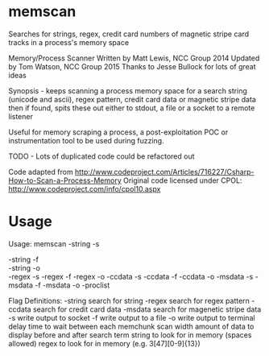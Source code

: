 # memscan
Searches for strings, regex, credit card numbers of magnetic stripe card tracks in a process's memory space

Memory/Process Scanner
Written by Matt Lewis, NCC Group 2014
Updated by Tom Watson, NCC Group 2015
Thanks to Jesse Bullock for lots of great ideas

Synopsis - keeps scanning a process memory space for a search string (unicode and ascii),
regex pattern, credit card data or magnetic stripe data then if found, spits these out 
either to stdout, a file or a socket to a remote listener

Useful for memory scraping a process, a post-exploitation POC or instrumentation tool to be used during fuzzing.

TODO - Lots of duplicated code could be refactored out

Code adapted from http://www.codeproject.com/Articles/716227/Csharp-How-to-Scan-a-Process-Memory
Original code licensed under CPOL: http://www.codeproject.com/info/cpol10.aspx

# Usage

Usage: memscan -string -s <pid> <Remote IP> <Remote Port> <delay> <width> <search term>
               -string -f <pid> <filename> <delay> <width> <search term>
               -string -o <pid> <delay> <width> <search term>
               -regex -s <pid> <Remote IP> <Remote Port> <delay> <width> <regex>
               -regex -f <pid> <filename> <delay> <width> <regex>
               -regex -o <pid> <delay> <width> <regex>
               -ccdata -s <pid> <Remote IP> <Remote Port> <delay>
               -ccdata -f <pid> <filename> <delay>
               -ccdata -o <pid> <delay>
               -msdata -s <pid> <Remote IP> <Remote Port> <delay>
               -msdata -f <pid> <filename> <delay>
               -msdata -o <pid> <delay>
               -proclist


Flag Definitions:
-string         search for string
-regex          search for regex pattern
-ccdata         search for credit card data
-msdata         search for magenetic stripe data
-s              write output to socket
-f              write output to a file
-o              write output to terminal
delay           time to wait between each memchunk scan
width           amount of data to display before and after search term
string          to look for in memory (spaces allowed)
regex           to look for in memory (e.g. 3[47][0-9]{13})

